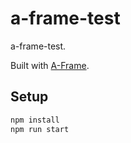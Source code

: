 # a-frame-test

a-frame-test.

Built with [A-Frame](https://aframe.io).

## Setup

```sh
npm install
npm run start
```
